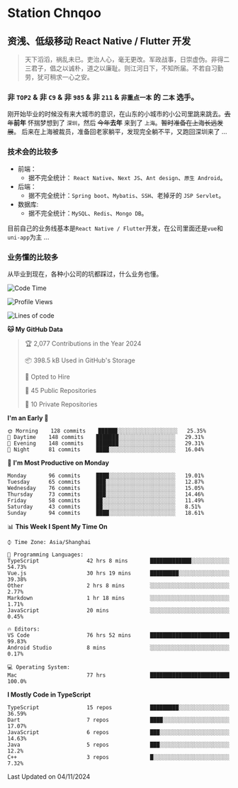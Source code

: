 # Station Chnqoo

## 资浅、低级移动 React Native / Flutter 开发

> 天下滔滔，祸乱未已。吏治人心，毫无更改。军政战事，日崇虚伪。非得二三君子，倡之以诚朴，道之以廉耻。则江河日下，不知所届。不若自习勤劳，犹可稍求一心之安。

### 非 `TOP2` & 非 `C9` & 非 `985` & 非 `211` & `非重点一本` 的 `二本` 选手。

刚开始毕业的时候没有来大城市的意识，在山东的小城市的小公司里跳来跳去。~~去年~~**前年** 怀揣梦想到了 `深圳`，然后 ~~今年~~**去年** 来到了 `上海`。~~暂时准备在上海长远发展~~。
后来在上海被裁员，准备回老家躺平，发现完全躺不平，又跑回深圳来了 ...

### 技术会的比较多

- 前端：
  - 据不完全统计： `React Native`、`Next JS`、`Ant design`、`原生 Android`。
- 后端：
  - 据不完全统计：`Spring boot`、`Mybatis`、`SSH`、老掉牙的 `JSP Servlet`。
- 数据库:
  - 据不完全统计：`MySQL`、`Redis`、`Mongo DB`。

目前自己的业务线基本是`React Native / Flutter`开发，在公司里面还是`vue`和`uni-app`为主 ...

### 业务懂的比较多

从毕业到现在，各种小公司的坑都踩过，什么业务也懂。

<!--START_SECTION:waka-->
![Code Time](http://img.shields.io/badge/Code%20Time-6%2C435%20hrs%203%20mins-blue)

![Profile Views](http://img.shields.io/badge/Profile%20Views-0-blue)

![Lines of code](https://img.shields.io/badge/From%20Hello%20World%20I%27ve%20Written-464%20Thousand%20lines%20of%20code-blue)

**🐱 My GitHub Data** 

> 🏆 2,077 Contributions in the Year 2024
 > 
> 📦 398.5 kB Used in GitHub's Storage 
 > 
> 💼 Opted to Hire
 > 
> 📜 45 Public Repositories 
 > 
> 🔑 10 Private Repositories  
 > 
**I'm an Early 🐤** 

```text
🌞 Morning    128 commits    ██████░░░░░░░░░░░░░░░░░░░   25.35% 
🌆 Daytime    148 commits    ███████░░░░░░░░░░░░░░░░░░   29.31% 
🌃 Evening    148 commits    ███████░░░░░░░░░░░░░░░░░░   29.31% 
🌙 Night      81 commits     ████░░░░░░░░░░░░░░░░░░░░░   16.04%

```
📅 **I'm Most Productive on Monday** 

```text
Monday       96 commits     ████░░░░░░░░░░░░░░░░░░░░░   19.01% 
Tuesday      65 commits     ███░░░░░░░░░░░░░░░░░░░░░░   12.87% 
Wednesday    76 commits     ███░░░░░░░░░░░░░░░░░░░░░░   15.05% 
Thursday     73 commits     ███░░░░░░░░░░░░░░░░░░░░░░   14.46% 
Friday       58 commits     ██░░░░░░░░░░░░░░░░░░░░░░░   11.49% 
Saturday     43 commits     ██░░░░░░░░░░░░░░░░░░░░░░░   8.51% 
Sunday       94 commits     ████░░░░░░░░░░░░░░░░░░░░░   18.61%

```


📊 **This Week I Spent My Time On** 

```text
⌚︎ Time Zone: Asia/Shanghai

💬 Programming Languages: 
TypeScript               42 hrs 8 mins       █████████████░░░░░░░░░░░░   54.73% 
Vue.js                   30 hrs 19 mins      █████████░░░░░░░░░░░░░░░░   39.38% 
Other                    2 hrs 8 mins        ░░░░░░░░░░░░░░░░░░░░░░░░░   2.77% 
Markdown                 1 hr 18 mins        ░░░░░░░░░░░░░░░░░░░░░░░░░   1.71% 
JavaScript               20 mins             ░░░░░░░░░░░░░░░░░░░░░░░░░   0.45%

🔥 Editors: 
VS Code                  76 hrs 52 mins      █████████████████████████   99.83% 
Android Studio           8 mins              ░░░░░░░░░░░░░░░░░░░░░░░░░   0.17%

💻 Operating System: 
Mac                      77 hrs              █████████████████████████   100.0%

```

**I Mostly Code in TypeScript** 

```text
TypeScript               15 repos            █████████░░░░░░░░░░░░░░░░   36.59% 
Dart                     7 repos             ████░░░░░░░░░░░░░░░░░░░░░   17.07% 
JavaScript               6 repos             ███░░░░░░░░░░░░░░░░░░░░░░   14.63% 
Java                     5 repos             ███░░░░░░░░░░░░░░░░░░░░░░   12.2% 
C++                      3 repos             █░░░░░░░░░░░░░░░░░░░░░░░░   7.32%

```



 Last Updated on 04/11/2024
<!--END_SECTION:waka-->

<!---
ChenqiaoStation/ChenqiaoStation is a ✨ special ✨ repository because its `README.md` (this file) appears on your GitHub profile.
You can click the Preview link to take a look at your changes.
--->
